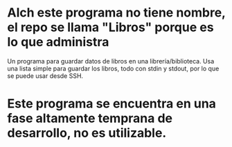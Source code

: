 # Alch este programa no tiene nombre, el repo se llama "Libros" porque es lo que administra
Un programa para guardar datos de libros en una librería/biblioteca. Usa una lista simple para guardar los libros, todo con stdin y stdout, por lo que se puede usar desde SSH.
# Este programa se encuentra en una fase altamente temprana de desarrollo, no es utilizable.
